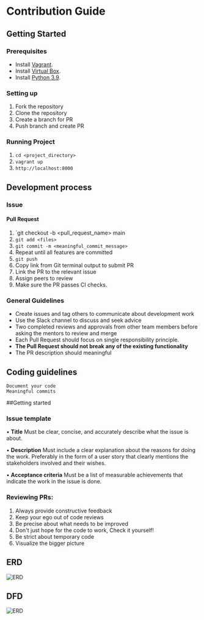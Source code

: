 # Contribution Guide

## Getting Started 

### Prerequisites 
- Install [Vagrant](https://www.vagrantup.com/downloads).
- Install [Virtual Box](https://www.virtualbox.org/wiki/Downloads).
- Install [Python 3.9](https://www.python.org/downloads/).

### Setting up 
1. Fork the repository
2. Clone the repository
3. Create a branch for PR 
4. Push branch and create PR 

### Running Project 
1. `cd <project_directory>` 
1. `vagrant up` 
2. `http://localhost:8000`

## Development process

### Issue

#### Pull Request
1. `git checkout -b <pull_request_name> main 
2. `git add <files>` 
3. `git commit -m <meaningful_commit_message>`
4. Repeat until all features are committed 
5. `git push` 
6. Copy link from Git terminal output to submit PR
7. Link the PR to the relevant issue
8. Assign peers to review 
9. Make sure the PR passes CI checks.

### General Guidelines 
- Create issues and tag others to communicate about development work 
- Use the Slack channel to discuss and seek advice 
- Two completed reviews and approvals from other team members before asking the mentors to review and merge
- Each Pull Request should focus on single responsibility principle.
- **The Pull Request should not break any of the existing functionality**
- The PR description should meaningful 

## Coding guidelines
	Document your code 
	Meaningful commits 
##Getting started
	

### Issue template

• **Title**
Must be clear, concise, and accurately describe what the issue is about.

• **Description**
Must include a clear explanation about the reasons for doing the work. Preferably in the form of a user story
that clearly mentions the stakeholders involved and their wishes.

• **Acceptance criteria**
Must be a list of measurable achievements that indicate the work in the issue is done.

### Reviewing PRs:

1. Always provide constructive feedback
2. Keep your ego out of code reviews
3. Be precise about what needs to be improved
4. Don't just hope for the code to work, Check it yourself!
5. Be strict about temporary code
6. Visualize the bigger picture


## ERD 

![ERD](https://user-images.githubusercontent.com/89202805/204143473-6143d889-5507-4167-a61e-b4edc16210ec.png)

## DFD

![ERD](https://user-images.githubusercontent.com/89202805/204143485-db02645b-99bd-434c-9e67-001f95f1e589.png)
